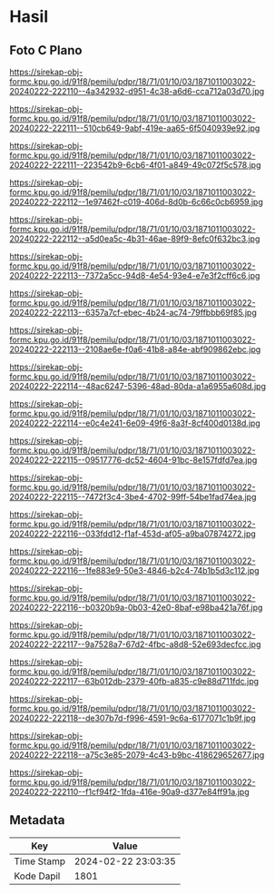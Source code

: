 # Hasil

## Foto C Plano

https://sirekap-obj-formc.kpu.go.id/91f8/pemilu/pdpr/18/71/01/10/03/1871011003022-20240222-222110--4a342932-d951-4c38-a6d6-cca712a03d70.jpg

https://sirekap-obj-formc.kpu.go.id/91f8/pemilu/pdpr/18/71/01/10/03/1871011003022-20240222-222111--510cb649-9abf-419e-aa65-6f5040939e92.jpg

https://sirekap-obj-formc.kpu.go.id/91f8/pemilu/pdpr/18/71/01/10/03/1871011003022-20240222-222111--223542b9-6cb6-4f01-a849-49c072f5c578.jpg

https://sirekap-obj-formc.kpu.go.id/91f8/pemilu/pdpr/18/71/01/10/03/1871011003022-20240222-222112--1e97462f-c019-406d-8d0b-6c66c0cb6959.jpg

https://sirekap-obj-formc.kpu.go.id/91f8/pemilu/pdpr/18/71/01/10/03/1871011003022-20240222-222112--a5d0ea5c-4b31-46ae-89f9-8efc0f632bc3.jpg

https://sirekap-obj-formc.kpu.go.id/91f8/pemilu/pdpr/18/71/01/10/03/1871011003022-20240222-222113--7372a5cc-94d8-4e54-93e4-e7e3f2cff6c6.jpg

https://sirekap-obj-formc.kpu.go.id/91f8/pemilu/pdpr/18/71/01/10/03/1871011003022-20240222-222113--6357a7cf-ebec-4b24-ac74-79ffbbb69f85.jpg

https://sirekap-obj-formc.kpu.go.id/91f8/pemilu/pdpr/18/71/01/10/03/1871011003022-20240222-222113--2108ae6e-f0a6-41b8-a84e-abf909862ebc.jpg

https://sirekap-obj-formc.kpu.go.id/91f8/pemilu/pdpr/18/71/01/10/03/1871011003022-20240222-222114--48ac6247-5396-48ad-80da-a1a6955a608d.jpg

https://sirekap-obj-formc.kpu.go.id/91f8/pemilu/pdpr/18/71/01/10/03/1871011003022-20240222-222114--e0c4e241-6e09-49f6-8a3f-8cf400d0138d.jpg

https://sirekap-obj-formc.kpu.go.id/91f8/pemilu/pdpr/18/71/01/10/03/1871011003022-20240222-222115--09517776-dc52-4604-91bc-8e157fdfd7ea.jpg

https://sirekap-obj-formc.kpu.go.id/91f8/pemilu/pdpr/18/71/01/10/03/1871011003022-20240222-222115--7472f3c4-3be4-4702-99ff-54be1fad74ea.jpg

https://sirekap-obj-formc.kpu.go.id/91f8/pemilu/pdpr/18/71/01/10/03/1871011003022-20240222-222116--033fdd12-f1af-453d-af05-a9ba07874272.jpg

https://sirekap-obj-formc.kpu.go.id/91f8/pemilu/pdpr/18/71/01/10/03/1871011003022-20240222-222116--1fe883e9-50e3-4846-b2c4-74b1b5d3c112.jpg

https://sirekap-obj-formc.kpu.go.id/91f8/pemilu/pdpr/18/71/01/10/03/1871011003022-20240222-222116--b0320b9a-0b03-42e0-8baf-e98ba421a76f.jpg

https://sirekap-obj-formc.kpu.go.id/91f8/pemilu/pdpr/18/71/01/10/03/1871011003022-20240222-222117--9a7528a7-67d2-4fbc-a8d8-52e693decfcc.jpg

https://sirekap-obj-formc.kpu.go.id/91f8/pemilu/pdpr/18/71/01/10/03/1871011003022-20240222-222117--63b012db-2379-40fb-a835-c9e88d711fdc.jpg

https://sirekap-obj-formc.kpu.go.id/91f8/pemilu/pdpr/18/71/01/10/03/1871011003022-20240222-222118--de307b7d-f996-4591-9c6a-6177071c1b9f.jpg

https://sirekap-obj-formc.kpu.go.id/91f8/pemilu/pdpr/18/71/01/10/03/1871011003022-20240222-222118--a75c3e85-2079-4c43-b9bc-418629652677.jpg

https://sirekap-obj-formc.kpu.go.id/91f8/pemilu/pdpr/18/71/01/10/03/1871011003022-20240222-222110--f1cf94f2-1fda-416e-90a9-d377e84ff91a.jpg


## Metadata

| Key        | Value               |
| ---------- | ------------------- |
| Time Stamp | 2024-02-22 23:03:35 |
| Kode Dapil | 1801                |



